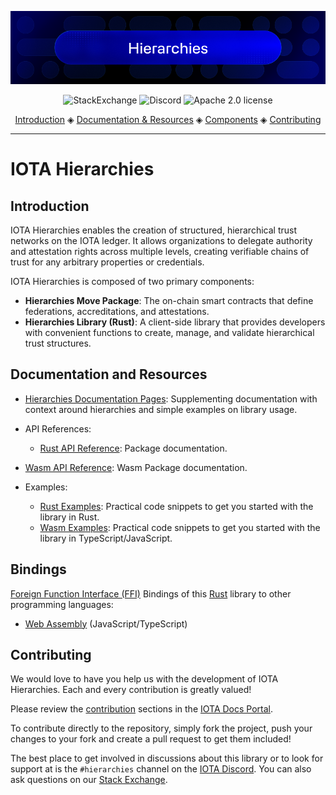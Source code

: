 ![banner](https://github.com/iotaledger/hierarchies/raw/HEAD/.github/banner_hierarchies.png)

<p align="center">
  <a href="https://iota.stackexchange.com/" style="text-decoration:none;"><img src="https://img.shields.io/badge/StackExchange-9cf.svg?logo=stackexchange" alt="StackExchange"></a>
  <a href="https://discord.gg/iota-builders" style="text-decoration:none;"><img src="https://img.shields.io/badge/Discord-9cf.svg?logo=discord" alt="Discord"></a>
  <a href="https://github.com/iotaledger/hierarchies/blob/main/LICENSE" style="text-decoration:none;"><img src="https://img.shields.io/github/license/iotaledger/hierarchies.svg" alt="Apache 2.0 license"></a>
</p>

<p align="center">
  <a href="#introduction">Introduction</a> ◈
  <a href="#documentation-and-resources">Documentation & Resources</a> ◈
  <a href="#components">Components</a> ◈
  <a href="#contributing">Contributing</a>
</p>

---

# IOTA Hierarchies

## Introduction

IOTA Hierarchies enables the creation of structured, hierarchical trust networks on the IOTA ledger. It allows organizations to delegate authority and attestation rights across multiple levels, creating verifiable chains of trust for any arbitrary properties or credentials.

IOTA Hierarchies is composed of two primary components:

- **Hierarchies Move Package**: The on-chain smart contracts that define federations, accreditations, and attestations.
- **Hierarchies Library (Rust)**: A client-side library that provides developers with convenient functions to create, manage, and validate hierarchical trust structures.

## Documentation and Resources

- [Hierarchies Documentation Pages](https://docs.iota.org/developer/iota-hierarchies): Supplementing documentation with context around hierarchies and simple examples on library usage.
- API References:
  - [Rust API Reference](https://iotaledger.github.io/hierarchies/hierarchies/index.html): Package documentation.

- [Wasm API Reference](https://docs.iota.org/developer/iota-hierarchies/references/wasm/api_ref): Wasm Package documentation.

- Examples:
  - [Rust Examples](https://github.com/iotaledger/hierarchies/tree/main/hierarchies-rs/examples/README.md): Practical code snippets to get you started with the library in Rust.
  - [Wasm Examples](https://github.com/iotaledger/hierarchies/tree/main/bindings/wasm/hierarchies_wasm/examples/README.md): Practical code snippets to get you started with the library in TypeScript/JavaScript.

## Bindings

[Foreign Function Interface (FFI)](https://en.wikipedia.org/wiki/Foreign_function_interface) Bindings of this [Rust](https://www.rust-lang.org/) library to other programming languages:

- [Web Assembly](https://github.com/iotaledger/hierarchies/tree/main/bindings/wasm/hierarchies_wasm) (JavaScript/TypeScript)

## Contributing

We would love to have you help us with the development of IOTA Hierarchies. Each and every contribution is greatly valued!

Please review the [contribution](https://docs.iota.org/developer/iota-hierarchies/contribute) sections in the [IOTA Docs Portal](https://docs.iota.org/developer/iota-hierarchies/).

To contribute directly to the repository, simply fork the project, push your changes to your fork and create a pull request to get them included!

The best place to get involved in discussions about this library or to look for support at is the `#hierarchies` channel on the [IOTA Discord](https://discord.gg/iota-builders). You can also ask questions on our [Stack Exchange](https://iota.stackexchange.com/).
